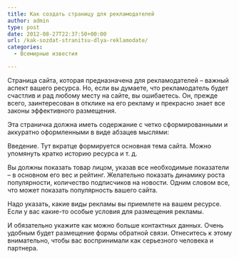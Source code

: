 ```yaml
---
title: Как создать страницу для рекламодателей
author: admin
type: post
date: 2012-08-27T22:37:50+00:00
url: /kak-sozdat-stranitsu-dlya-reklamodate/
categories:
  - Всемирные известия

---
```

Страница сайта, которая предназначена для рекламодателей – важный аспект вашего ресурса. Но, если вы думаете, что рекламодатель будет счастлив и рад любому месту на сайте, вы ошибаетесь. Он, прежде всего, заинтересован в отклике на его рекламу и прекрасно знает все законы эффективного размещения.

Эта страничка должна иметь содержание с четко сформированными и аккуратно оформленными в виде абзацев мыслями: 

Введение. Тут вкратце формируется основная тема сайта. Можно упомянуть кратко историю ресурса и т. д. 

Вы должны показать товар лицом, указав все необходимые показатели – в основном его вес и рейтинг. Желательно показать динамику роста популярности, количество подписчиков на новости. Одним словом все, что может показать популярность вашего сайта. 

Надо указать, какие виды рекламы вы приемлете на вашем ресурсе. Если у вас какие-то особые условия для размещения рекламы.

И обязательно укажите как можно больше контактных данных. Очень удобным будет размещение формы обратной связи. Отнеситесь к этому внимательно, чтобы вас воспринимали как серьезного человека и партнера.
